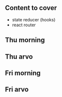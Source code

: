 ## Content to cover

- state reducer (hooks)
- react router

## Thu morning

## Thu arvo

## Fri morning

## Fri arvo
